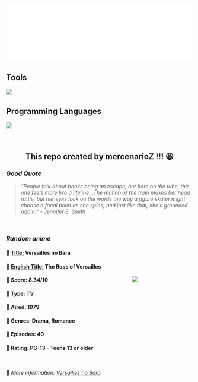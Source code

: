 
<img src="svg/nai.svg" />

<p>
  <h2>Tools</h2>
  <a href="https://skillicons.dev">
    <img src="https://skillicons.dev/icons?i=git,bash,vim,ubuntu,tensorflow,pytorch,docker,raspberrypi" />
  </a>

  <br />

  <h2>Programming Languages</h2>

  <a href="https://skillicons.dev">
    <img src="https://skillicons.dev/icons?i=python,c,cpp" />
  </a>
</p>

<br />

<h2 align="center">This repo created by mercenarioZ !!! 😀</h2>
<h3><i>Good Quote</i></h3>

<blockquote>
<i>
“People talk about books being an escape, but here on the tube, this one feels more like a lifeline...The motion of the train makes her head rattle, but her eyes lock on the words the way a figure skater might choose a focal point as she spins, and just like that, she's grounded again.” - Jennifer E. Smith
</i>
</blockquote>

<br />

<h3><i>Random anime</i></h3>

<h4>
  <strong>🥭 <u>Title:</u></strong> Versailles no Bara
</h4>

<h4>🌿 <u>English Title:</u> The Rose of Versailles</h4>

<img align="right" width="165" src=https://cdn.myanimelist.net/images/anime/9/57043.jpg />

<h4>🌱 Score: 8.34/10</h4>

<h4>🌲 Type: TV</h4>

<h4>🌴 Aired: 1979</h4>

<h4>🌵 Genres: Drama, Romance</h4>

<h4>🥑 Episodes: 40</h4>

<h4>🍏 Rating: PG-13 - Teens 13 or older</h4>

<br />

🍂 *More information: [Versailles no Bara](https://myanimelist.net/anime/338/Versailles_no_Bara)*
    